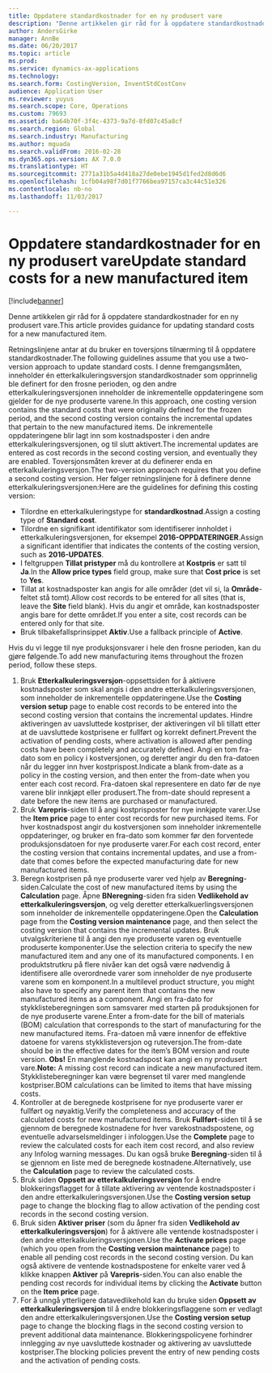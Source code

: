 ```yaml
---
title: Oppdatere standardkostnader for en ny produsert vare
description: "Denne artikkelen gir råd for å oppdatere standardkostnader for en ny produsert vare."
author: AndersGirke
manager: AnnBe
ms.date: 06/20/2017
ms.topic: article
ms.prod: 
ms.service: dynamics-ax-applications
ms.technology: 
ms.search.form: CostingVersion, InventStdCostConv
audience: Application User
ms.reviewer: yuyus
ms.search.scope: Core, Operations
ms.custom: 79693
ms.assetid: ba64b70f-3f4c-4373-9a7d-8fd07c45a8cf
ms.search.region: Global
ms.search.industry: Manufacturing
ms.author: mguada
ms.search.validFrom: 2016-02-28
ms.dyn365.ops.version: AX 7.0.0
ms.translationtype: HT
ms.sourcegitcommit: 2771a31b5a4d418a27de0ebe1945d1fed2d8d6d6
ms.openlocfilehash: 1cfb04a98f7d01f7766bea97157ca3c44c51e326
ms.contentlocale: nb-no
ms.lasthandoff: 11/03/2017

---
```


# <a name="update-standard-costs-for-a-new-manufactured-item"></a><span data-ttu-id="0e872-103">Oppdatere standardkostnader for en ny produsert vare</span><span class="sxs-lookup"><span data-stu-id="0e872-103">Update standard costs for a new manufactured item</span></span>

[!include[banner](../includes/banner.md)]


<span data-ttu-id="0e872-104">Denne artikkelen gir råd for å oppdatere standardkostnader for en ny produsert vare.</span><span class="sxs-lookup"><span data-stu-id="0e872-104">This article provides guidance for updating standard costs for a new manufactured item.</span></span> 

<span data-ttu-id="0e872-105">Retningslinjene antar at du bruker en toversjons tilnærming til å oppdatere standardkostnader.</span><span class="sxs-lookup"><span data-stu-id="0e872-105">The following guidelines assume that you use a two-version approach to update standard costs.</span></span> <span data-ttu-id="0e872-106">I denne fremgangsmåten, inneholder én etterkalkuleringsversjon standardkostnader som opprinnelig ble definert for den frosne perioden, og den andre etterkalkuleringsversjonen inneholder de inkrementelle oppdateringene som gjelder for de nye produserte varene.</span><span class="sxs-lookup"><span data-stu-id="0e872-106">In this approach, one costing version contains the standard costs that were originally defined for the frozen period, and the second costing version contains the incremental updates that pertain to the new manufactured items.</span></span> <span data-ttu-id="0e872-107">De inkrementelle oppdateringene blir lagt inn som kostnadsposter i den andre etterkalkuleringsversjonen, og til slutt aktivert.</span><span class="sxs-lookup"><span data-stu-id="0e872-107">The incremental updates are entered as cost records in the second costing version, and eventually they are enabled.</span></span> <span data-ttu-id="0e872-108">Toversjonsmåten krever at du definerer enda en etterkalkuleringsversjon.</span><span class="sxs-lookup"><span data-stu-id="0e872-108">The two-version approach requires that you define a second costing version.</span></span> <span data-ttu-id="0e872-109">Her følger retningslinjene for å definere denne etterkalkuleringsversjonen:</span><span class="sxs-lookup"><span data-stu-id="0e872-109">Here are the guidelines for defining this costing version:</span></span>

-   <span data-ttu-id="0e872-110">Tilordne en etterkalkuleringstype for **standardkostnad**.</span><span class="sxs-lookup"><span data-stu-id="0e872-110">Assign a costing type of **Standard cost**.</span></span>
-   <span data-ttu-id="0e872-111">Tilordne en signifikant identifikator som identifiserer innholdet i etterkalkuleringsversjonen, for eksempel **2016-OPPDATERINGER**.</span><span class="sxs-lookup"><span data-stu-id="0e872-111">Assign a significant identifier that indicates the contents of the costing version, such as **2016-UPDATES**.</span></span>
-   <span data-ttu-id="0e872-112">I feltgruppen **Tillat pristyper** må du kontrollere at **Kostpris** er satt til **Ja**.</span><span class="sxs-lookup"><span data-stu-id="0e872-112">In the **Allow price types** field group, make sure that **Cost price** is set to **Yes**.</span></span>
-   <span data-ttu-id="0e872-113">Tillat at kostnadsposter kan angis for alle områder (det vil si, la **Område**-feltet stå tomt).</span><span class="sxs-lookup"><span data-stu-id="0e872-113">Allow cost records to be entered for all sites (that is, leave the **Site** field blank).</span></span> <span data-ttu-id="0e872-114">Hvis du angir et område, kan kostnadsposter angis bare for dette området.</span><span class="sxs-lookup"><span data-stu-id="0e872-114">If you enter a site, cost records can be entered only for that site.</span></span>
-   <span data-ttu-id="0e872-115">Bruk tilbakefallsprinsippet **Aktiv**.</span><span class="sxs-lookup"><span data-stu-id="0e872-115">Use a fallback principle of **Active**.</span></span>

<span data-ttu-id="0e872-116">Hvis du vi legge til nye produksjonsvarer i hele den frosne perioden, kan du gjøre følgende.</span><span class="sxs-lookup"><span data-stu-id="0e872-116">To add new manufacturing items throughout the frozen period, follow these steps.</span></span>

1.  <span data-ttu-id="0e872-117">Bruk **Etterkalkuleringsversjon**-oppsettsiden for å aktivere kostnadsposter som skal angis i den andre etterkalkuleringsversjonen, som inneholder de inkrementelle oppdateringene.</span><span class="sxs-lookup"><span data-stu-id="0e872-117">Use the **Costing version setup** page to enable cost records to be entered into the second costing version that contains the incremental updates.</span></span> <span data-ttu-id="0e872-118">Hindre aktiveringen av uavsluttede kostpriser, der aktiveringen vil bli tillatt etter at de uavsluttede kostprisene er fullført og korrekt definert.</span><span class="sxs-lookup"><span data-stu-id="0e872-118">Prevent the activation of pending costs, where activation is allowed after pending costs have been completely and accurately defined.</span></span> <span data-ttu-id="0e872-119">Angi en tom fra-dato som en policy i kostversjonen, og deretter angir du den fra-datoen når du legger inn hver kostprispost.</span><span class="sxs-lookup"><span data-stu-id="0e872-119">Indicate a blank from-date as a policy in the costing version, and then enter the from-date when you enter each cost record.</span></span> <span data-ttu-id="0e872-120">Fra-datoen skal representere en dato før de nye varene blir innkjøpt eller produsert.</span><span class="sxs-lookup"><span data-stu-id="0e872-120">The from-date should represent a date before the new items are purchased or manufactured.</span></span>
2.  <span data-ttu-id="0e872-121">Bruk **Varepris**-siden til å angi kostprisposter for nye innkjøpte varer.</span><span class="sxs-lookup"><span data-stu-id="0e872-121">Use the **Item price** page to enter cost records for new purchased items.</span></span> <span data-ttu-id="0e872-122">For hver kostnadspost angir du kostversjonen som inneholder inkrementelle oppdateringer, og bruker en fra-dato som kommer før den forventede produksjonsdatoen for nye produserte varer.</span><span class="sxs-lookup"><span data-stu-id="0e872-122">For each cost record, enter the costing version that contains incremental updates, and use a from-date that comes before the expected manufacturing date for new manufactured items.</span></span>
3.  <span data-ttu-id="0e872-123">Beregn kostprisen på nye produserte varer ved hjelp av **Beregning**-siden.</span><span class="sxs-lookup"><span data-stu-id="0e872-123">Calculate the cost of new manufactured items by using the **Calculation** page.</span></span> <span data-ttu-id="0e872-124">Åpne **BNeregning**-siden fra siden **Vedlikehold av etterkalkuleringsversjon**, og velg deretter etterkalkuerlingsversjonen som inneholder de inkrementelle oppdateringene.</span><span class="sxs-lookup"><span data-stu-id="0e872-124">Open the **Calculation** page from the **Costing version maintenance** page, and then select the costing version that contains the incremental updates.</span></span> <span data-ttu-id="0e872-125">Bruk utvalgskriteriene til å angi den nye produserte varen og eventuelle produserte komponenter.</span><span class="sxs-lookup"><span data-stu-id="0e872-125">Use the selection criteria to specify the new manufactured item and any one of its manufactured components.</span></span> <span data-ttu-id="0e872-126">I en produktstrutkru på flere nivåer kan det også være nødvendig å identifisere alle overordnede varer som inneholder de nye produserte varene som en komponent.</span><span class="sxs-lookup"><span data-stu-id="0e872-126">In a multilevel product structure, you might also have to specify any parent item that contains the new manufactured items as a component.</span></span> <span data-ttu-id="0e872-127">Angi en fra-dato for stykklisteberegningen som samsvarer med starten på produksjonen for de nye produserte varene.</span><span class="sxs-lookup"><span data-stu-id="0e872-127">Enter a from-date for the bill of materials (BOM) calculation that corresponds to the start of manufacturing for the new manufactured items.</span></span> <span data-ttu-id="0e872-128">Fra-datoen må være innenfor de effektive datoene for varens stykklisteversjon og ruteversjon.</span><span class="sxs-lookup"><span data-stu-id="0e872-128">The from-date should be in the effective dates for the item’s BOM version and route version.</span></span> <span data-ttu-id="0e872-129">**Obs!** En manglende kostnadspost kan angi en ny produsert vare.</span><span class="sxs-lookup"><span data-stu-id="0e872-129">**Note:** A missing cost record can indicate a new manufactured item.</span></span> <span data-ttu-id="0e872-130">Stykklisteberegninger kan være begrenset til varer med manglende kostpriser.</span><span class="sxs-lookup"><span data-stu-id="0e872-130">BOM calculations can be limited to items that have missing costs.</span></span>
4.  <span data-ttu-id="0e872-131">Kontroller at de beregnede kostprisene for nye produserte varer er fullført og nøyaktig.</span><span class="sxs-lookup"><span data-stu-id="0e872-131">Verify the completeness and accuracy of the calculated costs for new manufactured items.</span></span> <span data-ttu-id="0e872-132">Bruk **Fullført**-siden til å se gjennom de beregnede kostnadene for hver varekostnadspostene, og eventuelle advarselsmeldinger i infologgen.</span><span class="sxs-lookup"><span data-stu-id="0e872-132">Use the **Complete** page to review the calculated costs for each item cost record, and also review any Infolog warning messages.</span></span> <span data-ttu-id="0e872-133">Du kan også bruke **Beregning**-siden til å se gjennom en liste med de beregnede kostnadene.</span><span class="sxs-lookup"><span data-stu-id="0e872-133">Alternatively, use the **Calculation** page to review the calculated costs.</span></span>
5.  <span data-ttu-id="0e872-134">Bruk siden **Oppsett av etterkalkuleringsversjon** for å endre blokkeringsflagget for å tillate aktivering av ventende kostnadsposter i den andre etterkalkuleringsversjonen.</span><span class="sxs-lookup"><span data-stu-id="0e872-134">Use the **Costing version setup** page to change the blocking flag to allow activation of the pending cost records in the second costing version.</span></span>
6.  <span data-ttu-id="0e872-135">Bruk siden **Aktiver priser** (som du åpner fra siden **Vedlikehold av etterkalkuleringsversjon**) for å aktivere alle ventende kostnadsposter i den andre etterkalkuleringsversjonen.</span><span class="sxs-lookup"><span data-stu-id="0e872-135">Use the **Activate prices** page (which you open from the **Costing version maintenance** page) to enable all pending cost records in the second costing version.</span></span> <span data-ttu-id="0e872-136">Du kan også aktivere de ventende kostnadspostene for enkelte varer ved å klikke knappen **Aktiver** på **Varepris**-siden.</span><span class="sxs-lookup"><span data-stu-id="0e872-136">You can also enable the pending cost records for individual items by clicking the **Activate** button on the **Item price** page.</span></span>
7.  <span data-ttu-id="0e872-137">For å unngå ytterligere datavedlikehold kan du bruke siden **Oppsett av etterkalkuleringsversjon** til å endre blokkeringsflaggene som er vedlagt den andre etterkalkuleringsversjonen.</span><span class="sxs-lookup"><span data-stu-id="0e872-137">Use the **Costing version setup** page to change the blocking flags in the second costing version to prevent additional data maintenance.</span></span> <span data-ttu-id="0e872-138">Blokkeringspolicyene forhindrer innlegging av nye uavsluttede kostnader og aktivering av uavsluttede kostpriser.</span><span class="sxs-lookup"><span data-stu-id="0e872-138">The blocking policies prevent the entry of new pending costs and the activation of pending costs.</span></span>





